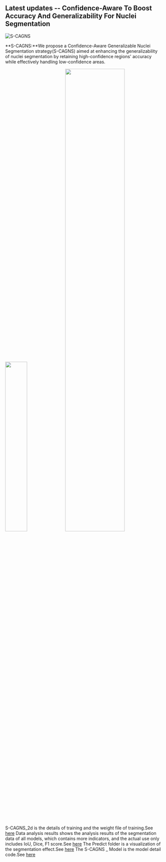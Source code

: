 ## Latest updates -- Confidence-Aware To Boost Accuracy And Generalizability For Nuclei Segmentation

![S-CAGNS](https://github.com/user-attachments/assets/a39e9b74-de7c-4adb-b572-34a2a29a6acb)

**S-CAGNS:**We propose a Confidence-Aware Generalizable Nuclei Segmentation strategy(S-CAGNS) aimed at enhancing the generalizability of nuclei segmentation by retaining high-confidence regions' accuracy while effectively handling low-confidence areas.

<p float="left">
  <img src="assets/masks1.png?raw=true" width="37.25%" />
  <img src="assets/masks2.jpg?raw=true" width="61.5%" /> 
</p>

S-CAGNS_2d is the details of training and the weight file of training.See [here](https://zenodo.org/records/14091623) 
Data analysis results shows the analysis results of the segmentation data of all models, which contains more indicators, and the actual use only includes IoU, Dice, F1 score.See [here](https://zenodo.org/records/14091623) 
The Predict folder is a visualization of the segmentation effect.See [here](https://zenodo.org/records/14091623) 
The S-CAGNS _ Model is the model detail code.See [here](https://zenodo.org/records/14091623) 
